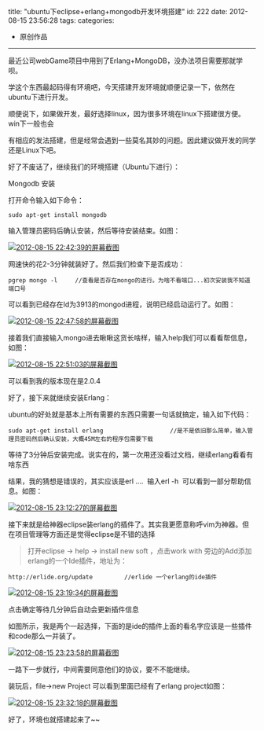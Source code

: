 title: "ubuntu下eclipse+erlang+mongodb开发环境搭建"
id: 222
date: 2012-08-15 23:56:28
tags: 
categories: 
- 原创作品
---

最近公司webGame项目中用到了Erlang+MongoDB，没办法项目需要那就学呗。

学这个东西最起码得有环境吧，今天搭建开发环境就顺便记录一下，依然在ubuntu下进行开发。

顺便说下，如果做开发，最好选择linux，因为很多环境在linux下搭建很方便。win下一般也会

有相应的发法搭建，但是经常会遇到一些莫名其妙的问题。因此建议做开发的同学还是Linux下吧。

好了不废话了，继续我们的环境搭建（Ubuntu下进行）：

Mongodb 安装

打开命令输入如下命令：

```shell
sudo apt-get install mongodb
```
<!--more-->
输入管理员密码后确认安装，然后等待安装结束。如图：

[![](http://asset.creturn.com/asset/uploads/2012/08/2012-08-15-224239的屏幕截图.png "2012-08-15 22:42:39的屏幕截图")](http://asset.creturn.com/asset/uploads/2012/08/2012-08-15-224239的屏幕截图.png)

网速快的花2-3分钟就装好了。然后我们检查下是否成功：

```shell
pgrep mongo -l     //查看是否存在mongo的进行。为啥不看端口...初次安装我不知道端口号
```

可以看到已经存在Id为3913的mongod进程，说明已经启动运行了。如图：

[![](http://asset.creturn.com/asset/uploads/2012/08/2012-08-15-224758的屏幕截图.png "2012-08-15 22:47:58的屏幕截图")](http://asset.creturn.com/asset/uploads/2012/08/2012-08-15-224758的屏幕截图.png)

接着我们直接输入mongo进去瞅瞅这货长啥样，输入help我们可以看看帮信息，如图：

[![](http://asset.creturn.com/asset/uploads/2012/08/2012-08-15-225103的屏幕截图.png "2012-08-15 22:51:03的屏幕截图")](http://asset.creturn.com/asset/uploads/2012/08/2012-08-15-225103的屏幕截图.png)

可以看到我的版本现在是2.0.4

好了，接下来就继续安装Erlang：

ubuntu的好处就是基本上所有需要的东西只需要一句话就搞定，输入如下代码：

```shell
sudo apt-get install erlang                   //是不是依旧那么简单，输入管理员密码然后确认安装，大概45M左右的程序包需要下载
```

等待了3分钟后安装完成。说实在的，第一次用还没看过文档，继续erlang看看有啥东西

结果，我的猜想是错误的，其实应该是erl ....  输入erl -h  可以看到一部分帮助信息。如图：

[![](http://asset.creturn.com/asset/uploads/2012/08/2012-08-15-231227的屏幕截图.png "2012-08-15 23:12:27的屏幕截图")](http://asset.creturn.com/asset/uploads/2012/08/2012-08-15-231227的屏幕截图.png)

接下来就是给神器eclipse装erlang的插件了。其实我更愿意称呼vim为神器。但在项目管理等方面还是觉得eclipse是不错的选择

>打开eclipse -> help -> install new soft ，点击work with 旁边的Add添加erlang的一个Ide插件，地址为：

```shell
http://erlide.org/update         //erlide 一个erlang的ide插件
```

[![](http://asset.creturn.com/asset/uploads/2012/08/2012-08-15-231934的屏幕截图.png "2012-08-15 23:19:34的屏幕截图")](http://asset.creturn.com/asset/uploads/2012/08/2012-08-15-231934的屏幕截图.png)

点击确定等待几分钟后自动会更新插件信息

如图所示，我是两个一起选择，下面的是ide的插件上面的看名字应该是一些插件和code那么一并装了。

[![](http://asset.creturn.com/asset/uploads/2012/08/2012-08-15-232358的屏幕截图.png "2012-08-15 23:23:58的屏幕截图")](http://asset.creturn.com/asset/uploads/2012/08/2012-08-15-232358的屏幕截图.png)

一路下一步就行，中间需要同意他们的协议，要不不能继续。

装玩后，file-&gt;new Project 可以看到里面已经有了erlang project如图：

[![](http://asset.creturn.com/asset/uploads/2012/08/2012-08-15-233218的屏幕截图.png "2012-08-15 23:32:18的屏幕截图")](http://asset.creturn.com/asset/uploads/2012/08/2012-08-15-233218的屏幕截图.png)

好了，环境也就搭建起来了~~
